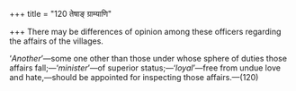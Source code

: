+++
title = "120 तेषाङ् ग्राम्याणि"

+++
There may be differences of opinion among these officers regarding the
affairs of the villages.

‘*Another*’—some one other than those under whose sphere of duties those
affairs fall;—‘*minister*’—of superior status;—‘*loyal*’—free from undue
love and hate,—should be appointed for inspecting those affairs.—(120)


